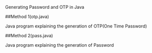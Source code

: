 Generating Password and OTP in Java

##Method 1(otp.java)

Java program explaining the generation of OTP(One Time Password) 

##Method 2(pass.java)

Java program explaining the generation of Password
